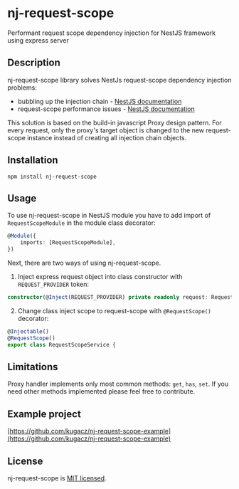# nj-request-scope
Performant request scope dependency injection for NestJS framework using express server

## Description
nj-request-scope library solves NestJs request-scope dependency injection problems:
* bubbling up the injection chain - [NestJS documentation](https://docs.nestjs.com/fundamentals/injection-scopes#scope-hierarchy)
* request-scope performance issues - [NestJS documentation](https://docs.nestjs.com/fundamentals/injection-scopes#performance)

This solution is based on the build-in javascript Proxy design pattern. For every request, only the proxy's target object is changed to the new request-scope instance instead of creating all injection chain objects.

## Installation
```console
npm install nj-request-scope
```

## Usage
To use nj-request-scope in NestJS module you have to add import of ```RequestScopeModule``` in the module class decorator:
```typescript
@Module({
    imports: [RequestScopeModule],
})
```

Next, there are two ways of using nj-request-scope.

1. Inject express request object into class constructor with ```REQUEST_PROVIDER``` token:
```typescript
constructor(@Inject(REQUEST_PROVIDER) private readonly request: Request) {}
```

2. Change class inject scope to request-scope with ```@RequestScope()``` decorator:
```typescript
@Injectable()
@RequestScope()
export class RequestScopeService {
```

## Limitations
Proxy handler implements only most common methods: ```get```, ```has```, ```set```. If you need other methods implemented please feel free to contribute.

## Example project
[https://github.com/kugacz/nj-request-scope-example](https://github.com/kugacz/nj-request-scope-example)

## License
nj-request-scope is [MIT licensed](LICENSE).
